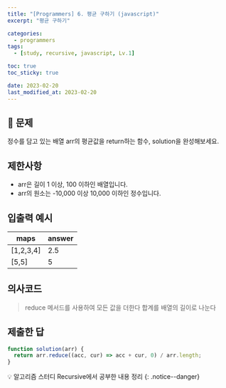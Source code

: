 ```yaml
---
title: "[Programmers] 6. 평균 구하기 (javascript)"
excerpt: "평균 구하기"

categories:
  - programmers
tags:
  - [study, recursive, javascript, Lv.1]

toc: true
toc_sticky: true

date: 2023-02-20
last_modified_at: 2023-02-20
---
```


## 🤔 문제

정수를 담고 있는 배열 arr의 평균값을 return하는 함수, solution을 완성해보세요.

## 제한사항

- arr은 길이 1 이상, 100 이하인 배열입니다.
- arr의 원소는 -10,000 이상 10,000 이하인 정수입니다.

## 입출력 예시

| maps      | answer |
| --------- | ------ |
| [1,2,3,4] | 2.5    |
| [5,5]     | 5      |

## 의사코드

> reduce 메서드를 사용하여 모든 값을 더한다
> 합계를 배열의 길이로 나눈다

## 제출한 답

```javascript
function solution(arr) {
  return arr.reduce((acc, cur) => acc + cur, 0) / arr.length;
}
```

💡 알고리즘 스터디 Recursive에서 공부한 내용 정리
{: .notice--danger}
